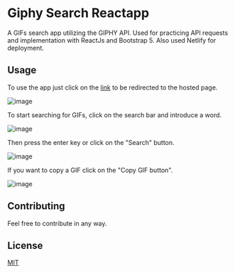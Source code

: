 # Giphy Search Reactapp

A GIFs search app utilizing the GIPHY API. Used for practicing API requests and implementation with ReactJs and Bootstrap 5. Also used Netlify for deployment.

## Usage

To use the app just click on the [link](https://giphy-search-reactapp.netlify.app/#) to be redirected to the hosted page.

![image](https://github.com/SaulRuizS/GiphySearch/assets/81715186/96915f8e-7ef5-4bce-b8cc-71a0665135a0)

To start searching for GIFs, click on the search bar and introduce a word.

![image](https://github.com/SaulRuizS/GiphySearch/assets/81715186/b77a7780-38dc-4e7f-a3ab-917d24207409)

Then press the enter key or click on the "Search" button.

![image](https://github.com/SaulRuizS/GiphySearch/assets/81715186/3012ce4f-5f76-49a2-baa1-719437408352)

If you want to copy a GIF click on the "Copy GIF button".

![image](https://github.com/SaulRuizS/GiphySearch/assets/81715186/f1c8103c-884e-4f1c-9084-70b032a88c53)

## Contributing

Feel free to contribute in any way.

## License

[MIT](https://choosealicense.com/licenses/mit/)
